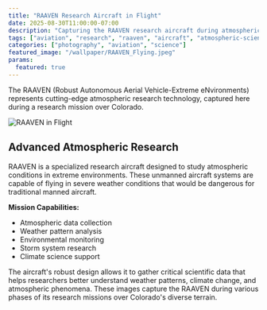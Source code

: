 ```yaml
---
title: "RAAVEN Research Aircraft in Flight"
date: 2025-08-30T11:00:00-07:00
description: "Capturing the RAAVEN research aircraft during atmospheric research missions over Colorado."
tags: ["aviation", "research", "raaven", "aircraft", "atmospheric-science", "colorado", "wallpaper"]
categories: ["photography", "aviation", "science"]
featured_image: "/wallpaper/RAAVEN_Flying.jpeg"
params:
  featured: true
---
```


The RAAVEN (Robust Autonomous Aerial Vehicle-Extreme eNvironments) represents cutting-edge atmospheric research technology, captured here during a research mission over Colorado.

![RAAVEN in Flight](/wallpaper/RAAVEN_Flying.jpeg)

## Advanced Atmospheric Research

RAAVEN is a specialized research aircraft designed to study atmospheric conditions in extreme environments. These unmanned aircraft systems are capable of flying in severe weather conditions that would be dangerous for traditional manned aircraft.

**Mission Capabilities:**

- Atmospheric data collection
- Weather pattern analysis
- Environmental monitoring
- Storm system research
- Climate science support

The aircraft's robust design allows it to gather critical scientific data that helps researchers better understand weather patterns, climate change, and atmospheric phenomena. These images capture the RAAVEN during various phases of its research missions over Colorado's diverse terrain.